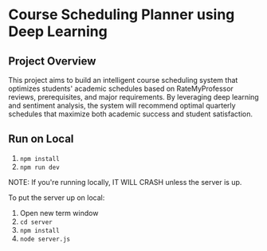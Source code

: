# Course Scheduling Planner using Deep Learning

## Project Overview

This project aims to build an intelligent course scheduling system that optimizes students' academic schedules based on RateMyProfessor reviews, prerequisites, and major requirements. By leveraging deep learning and sentiment analysis, the system will recommend optimal quarterly schedules that maximize both academic success and student satisfaction.

## Run on Local

1. `npm install`
2. `npm run dev`

NOTE: If you're running locally, IT WILL CRASH unless the server is up.

To put the server up on local:

1. Open new term window
2. `cd server`
3. `npm install`
4. `node server.js`
